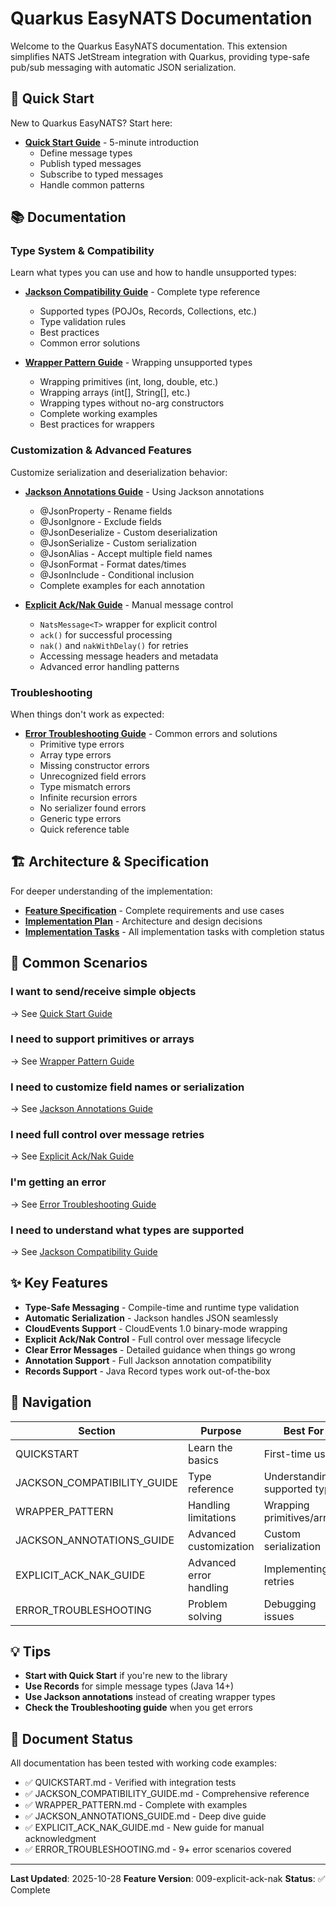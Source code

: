 # Quarkus EasyNATS Documentation

Welcome to the Quarkus EasyNATS documentation. This extension simplifies NATS JetStream integration with Quarkus, providing type-safe pub/sub messaging with automatic JSON serialization.

## 🚀 Quick Start

New to Quarkus EasyNATS? Start here:

- **[Quick Start Guide](./QUICKSTART.md)** - 5-minute introduction
  - Define message types
  - Publish typed messages
  - Subscribe to typed messages
  - Handle common patterns

## 📚 Documentation

### Type System & Compatibility

Learn what types you can use and how to handle unsupported types:

- **[Jackson Compatibility Guide](./JACKSON_COMPATIBILITY_GUIDE.md)** - Complete type reference
  - Supported types (POJOs, Records, Collections, etc.)
  - Type validation rules
  - Best practices
  - Common error solutions

- **[Wrapper Pattern Guide](./WRAPPER_PATTERN.md)** - Wrapping unsupported types
  - Wrapping primitives (int, long, double, etc.)
  - Wrapping arrays (int[], String[], etc.)
  - Wrapping types without no-arg constructors
  - Complete working examples
  - Best practices for wrappers

### Customization & Advanced Features

Customize serialization and deserialization behavior:

- **[Jackson Annotations Guide](./JACKSON_ANNOTATIONS_GUIDE.md)** - Using Jackson annotations
  - @JsonProperty - Rename fields
  - @JsonIgnore - Exclude fields
  - @JsonDeserialize - Custom deserialization
  - @JsonSerialize - Custom serialization
  - @JsonAlias - Accept multiple field names
  - @JsonFormat - Format dates/times
  - @JsonInclude - Conditional inclusion
  - Complete examples for each annotation

- **[Explicit Ack/Nak Guide](./EXPLICIT_ACK_NAK_GUIDE.md)** - Manual message control
  - `NatsMessage<T>` wrapper for explicit control
  - `ack()` for successful processing
  - `nak()` and `nakWithDelay()` for retries
  - Accessing message headers and metadata
  - Advanced error handling patterns

### Troubleshooting

When things don't work as expected:

- **[Error Troubleshooting Guide](./ERROR_TROUBLESHOOTING.md)** - Common errors and solutions
  - Primitive type errors
  - Array type errors
  - Missing constructor errors
  - Unrecognized field errors
  - Type mismatch errors
  - Infinite recursion errors
  - No serializer found errors
  - Generic type errors
  - Quick reference table

## 🏗️ Architecture & Specification

For deeper understanding of the implementation:

- **[Feature Specification](../specs/009-explicit-ack-nak/spec.md)** - Complete requirements and use cases
- **[Implementation Plan](../specs/009-explicit-ack-nak/plan.md)** - Architecture and design decisions
- **[Implementation Tasks](../specs/009-explicit-ack-nak/tasks.md)** - All implementation tasks with completion status

## 📖 Common Scenarios

### I want to send/receive simple objects
→ See [Quick Start Guide](./QUICKSTART.md)

### I need to support primitives or arrays
→ See [Wrapper Pattern Guide](./WRAPPER_PATTERN.md)

### I need to customize field names or serialization
→ See [Jackson Annotations Guide](./JACKSON_ANNOTATIONS_GUIDE.md)

### I need full control over message retries
→ See [Explicit Ack/Nak Guide](./EXPLICIT_ACK_NAK_GUIDE.md)

### I'm getting an error
→ See [Error Troubleshooting Guide](./ERROR_TROUBLESHOOTING.md)

### I need to understand what types are supported
→ See [Jackson Compatibility Guide](./JACKSON_COMPATIBILITY_GUIDE.md)

## ✨ Key Features

- **Type-Safe Messaging** - Compile-time and runtime type validation
- **Automatic Serialization** - Jackson handles JSON seamlessly
- **CloudEvents Support** - CloudEvents 1.0 binary-mode wrapping
- **Explicit Ack/Nak Control** - Full control over message lifecycle
- **Clear Error Messages** - Detailed guidance when things go wrong
- **Annotation Support** - Full Jackson annotation compatibility
- **Records Support** - Java Record types work out-of-the-box

## 🔗 Navigation

| Section | Purpose | Best For |
|---------|---------|----------|
| QUICKSTART | Learn the basics | First-time users |
| JACKSON_COMPATIBILITY_GUIDE | Type reference | Understanding supported types |
| WRAPPER_PATTERN | Handling limitations | Wrapping primitives/arrays |
| JACKSON_ANNOTATIONS_GUIDE | Advanced customization | Custom serialization |
| EXPLICIT_ACK_NAK_GUIDE | Advanced error handling | Implementing retries |
| ERROR_TROUBLESHOOTING | Problem solving | Debugging issues |

## 💡 Tips

- **Start with Quick Start** if you're new to the library
- **Use Records** for simple message types (Java 14+)
- **Use Jackson annotations** instead of creating wrapper types
- **Check the Troubleshooting guide** when you get errors

## 📝 Document Status

All documentation has been tested with working code examples:
- ✅ QUICKSTART.md - Verified with integration tests
- ✅ JACKSON_COMPATIBILITY_GUIDE.md - Comprehensive reference
- ✅ WRAPPER_PATTERN.md - Complete with examples
- ✅ JACKSON_ANNOTATIONS_GUIDE.md - Deep dive guide
- ✅ EXPLICIT_ACK_NAK_GUIDE.md - New guide for manual acknowledgment
- ✅ ERROR_TROUBLESHOOTING.md - 9+ error scenarios covered

---

**Last Updated**: 2025-10-28
**Feature Version**: 009-explicit-ack-nak
**Status**: ✅ Complete
